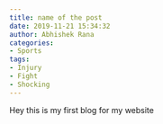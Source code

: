 ```yaml
---
title: name of the post
date: 2019-11-21 15:34:32
author: Abhishek Rana
categories:
- Sports
tags:
- Injury
- Fight
- Shocking
---
```

Hey this is my first blog for my website
